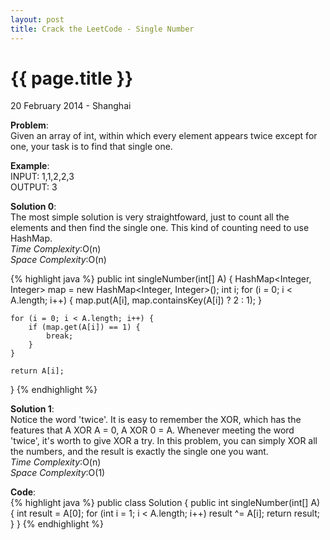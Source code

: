 ```yaml
---
layout: post
title: Crack the LeetCode - Single Number
---
```


{{ page.title }}
================

<p class="meta">20 February 2014 - Shanghai </p>

**Problem**:  
Given an array of int, within which every element appears twice except for one, your task is to find that single one.

**Example**:  
INPUT: 1,1,2,2,3  
OUTPUT: 3

**Solution 0**:  
The most simple solution is very straightfoward, just to count all the elements and then find the single one. This kind of counting need to use HashMap.  
*Time Complexity*:O(n)  
*Space Complexity*:O(n)  

{% highlight java %}
public int singleNumber(int[] A) {
    HashMap<Integer, Integer> map = new HashMap<Integer, Integer>();
    int i;
    for (i = 0; i < A.length; i++) {
        map.put(A[i], map.containsKey(A[i]) ? 2 : 1);
    }

    for (i = 0; i < A.length; i++) {
        if (map.get(A[i]) == 1) {
            break;
        }
    }

    return A[i];
}
{% endhighlight %}

**Solution 1**:  
Notice the word 'twice'. It is easy to remember the XOR, which has the features that A XOR A = 0, A XOR 0 = A. Whenever meeting the word 'twice', it's worth to give XOR a try. In this problem, you can simply XOR all the numbers, and the result is exactly the single one you want.  
*Time Complexity*:O(n)  
*Space Complexity*:O(1)  

**Code**:  
{% highlight java %}
public class Solution {
    public int singleNumber(int[] A) {
        int result = A[0];
        for (int i = 1; i < A.length; i++)
            result ^= A[i];
        return result;
    }
}
{% endhighlight %}

